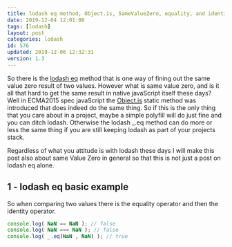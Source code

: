 ```yaml
---
title: lodash eq method, Object.is, SameValueZero, equality, and identity
date: 2019-12-04 12:01:00
tags: [lodash]
layout: post
categories: lodash
id: 576
updated: 2019-12-06 12:32:31
version: 1.3
---
```


So there is the [lodash eq](https://lodash.com/docs/4.17.15#eq) method that is one way of fining out the same value zero result of two values. However what is same value zero, and is it all that hard to get the same result in native javaScript itself these days? Well in ECMA2015 spec javaScript the [Object.is](https://developer.mozilla.org/en-US/docs/Web/JavaScript/Reference/Global_Objects/Object/is) static method was introduced that does indeed do the same thing. So if this is the only thing that you care about in a project, maybe a simple polyfill will do just fine and you can ditch lodash. Otherwise the lodash \_.eq method can do more or less the same thing if you are still keeping lodash as part of your projects stack. 

Regardless of what you attitude is with lodash these days I will make this post also about same Value Zero in general so that this is not just a post on lodash eq alone.

<!-- more -->

## 1 - lodash eq basic example

So when comparing two values there is the equality operator and then the identity operator.

```js
console.log( NaN == NaN ); // false
console.log( NaN === NaN ); // false
console.log( _.eq(NaN , NaN) ); // true
```
